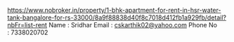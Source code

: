 https://www.nobroker.in/property/1-bhk-apartment-for-rent-in-hsr-water-tank-bangalore-for-rs-33000/8a9f88838d40f8c7018d412fb1a929fb/detail?nbFr=list-rent
Name : Sridhar
Email : cskarthik02@yahoo.com
Phone No : 7338020702